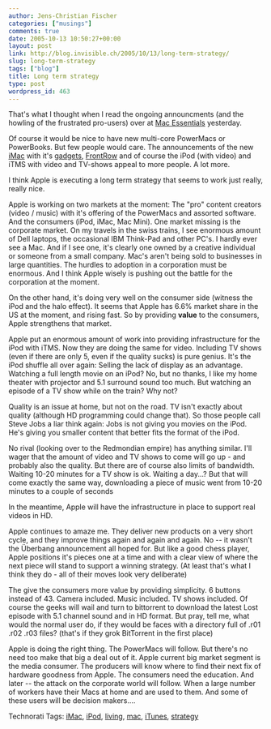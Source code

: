 ```yaml
---
author: Jens-Christian Fischer
categories: ["musings"]
comments: true
date: 2005-10-13 10:50:27+00:00
layout: post
link: http://blog.invisible.ch/2005/10/13/long-term-strategy/
slug: long-term-strategy
tags: ["blog"]
title: Long term strategy
type: post
wordpress_id: 463
---
```



That's what I thought when I read the ongoing announcments (and the howling of the frustrated pro-users) over at [Mac Essentials](http://www.mac-essentials.de) yesterday.



Of course it would be nice to have new multi-core PowerMacs or PowerBooks. But few people would care. The announcements of the new [iMac](http://www.apple.com/imac/) with it's [gadgets](http://www.apple.com/de/imac/isight.html), [FrontRow](http://www.apple.com/imac/frontrow.html) and of course the iPod (with video) and iTMS with video and TV-shows appeal to more people. A lot more.



I think Apple is executing a long term strategy that seems to work just really, really nice. 



Apple is working on two markets at the moment: The "pro" content creators (video /  music) with it's offering of the PowerMacs and assorted software. And the consumers (iPod, iMac, Mac Mini). One market missing is the corporate market. On my travels in the swiss trains, I see enormous amount of Dell laptops, the occasional IBM Think-Pad and other PC's. I hardly ever see a Mac. And if I see one, it's clearly one owned by a creative individual or someone from a small company. Mac's aren't being sold to businesses in large quantities. The hurdles to adoption in a corporation must be enormous. And I think Apple wisely is pushing out the battle for the corporation at the moment. 



On the other hand, it's doing very well on the consumer side (witness the iPod and the halo effect). It seems that Apple has 6.6% market share in the US at the moment, and rising fast. So by providing **value** to the consumers, Apple strengthens that market. 



Apple put an enormous amount of work into providing infrastructure for the iPod with iTMS. Now they are doing the same for video. Including TV shows (even if there are only 5, even if the quality sucks) is pure genius. It's the iPod shuffle all over again: Selling the lack of display as an advantage. Watching a full length movie on an iPod? No, but no thanks, I like my home theater with projector and 5.1 surround sound too much. But watching an episode of a TV show while on the train? Why not? 



Quality is an issue at home, but not on the road. TV isn't exactly about quality (although HD programming could change that). So those people call Steve Jobs a liar think again: Jobs is not giving you movies on the iPod. He's giving you smaller content that better fits the format of the iPod.



No rival (looking over to the Redmondian empire) has anything similar. I'll wager that the amount of video and TV shows to come will go up - and probably also the quality. But there are of course also limits of bandwidth. Waiting 10-20 minutes for a TV show is ok. Waiting a day...? But that will come exactly the same way, downloading a piece of music went from 10-20 minutes to a couple of seconds



In the meantime, Apple will have the infrastructure in place to support real videos in HD.



Apple continues to amaze me. They deliver new products on a very short cycle, and they improve things again and again and again. No -- it wasn't  the Überbang announcement all hoped for. But like a good chess player, Apple positions it's pieces one at a time and with a clear view of where the next piece will stand to support a winning strategy. (At least that's what I think they do - all of their moves look very deliberate)



The give the consumers more value by providing simplicity. 6 buttons instead of 43. Camera included. Music included. TV shows included. Of course the geeks will wail and turn to bittorrent to download the latest Lost episode with 5.1 channel sound and in HD format. But pray, tell me, what would the normal user do, if they would be faces with a directory full of .r01 .r02 .r03 files? (that's if they grok BitTorrent in the first place)



Apple is doing the right thing. The PowerMacs will follow. But there's no need too make that big a deal out of it. Apple current big market segment is the media consumer. The producers will know where to find their next fix of hardware goodness from Apple. The consumers need the education. And later -- the attack on the corporate world will follow. When a large number of workers have their Macs at home and are used to them. And some of these users will be decision makers....





Technorati Tags: [iMac](http://technorati.com/tag/iMac), [iPod](http://technorati.com/tag/iPod), [living](http://technorati.com/tag/living), [mac](http://technorati.com/tag/mac), [iTunes](http://technorati.com/tag/iTunes), [strategy](http://technorati.com/tag/strategy)
